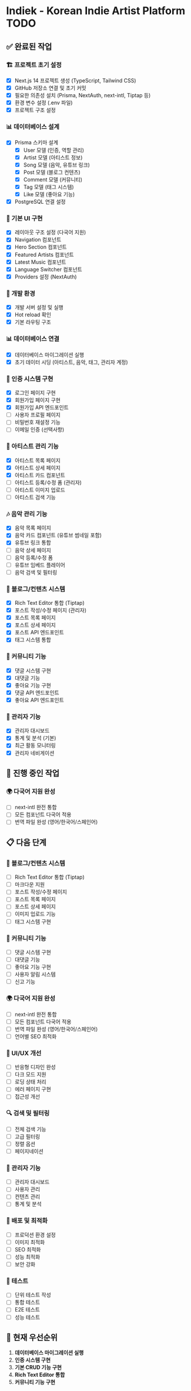 # Indiek - Korean Indie Artist Platform TODO

## ✅ 완료된 작업

### 🏗️ 프로젝트 초기 설정
- [x] Next.js 14 프로젝트 생성 (TypeScript, Tailwind CSS)
- [x] GitHub 저장소 연결 및 초기 커밋
- [x] 필요한 의존성 설치 (Prisma, NextAuth, next-intl, Tiptap 등)
- [x] 환경 변수 설정 (.env 파일)
- [x] 프로젝트 구조 설정

### 📊 데이터베이스 설계
- [x] Prisma 스키마 설계
  - [x] User 모델 (인증, 역할 관리)
  - [x] Artist 모델 (아티스트 정보)
  - [x] Song 모델 (음악, 유튜브 링크)
  - [x] Post 모델 (블로그 컨텐츠)
  - [x] Comment 모델 (커뮤니티)
  - [x] Tag 모델 (태그 시스템)
  - [x] Like 모델 (좋아요 기능)
- [x] PostgreSQL 연결 설정

### 🎨 기본 UI 구현
- [x] 레이아웃 구조 설정 (다국어 지원)
- [x] Navigation 컴포넌트
- [x] Hero Section 컴포넌트
- [x] Featured Artists 컴포넌트
- [x] Latest Music 컴포넌트
- [x] Language Switcher 컴포넌트
- [x] Providers 설정 (NextAuth)

### 🔧 개발 환경
- [x] 개발 서버 설정 및 실행
- [x] Hot reload 확인
- [x] 기본 라우팅 구조

### 📊 데이터베이스 연결
- [x] 데이터베이스 마이그레이션 실행
- [x] 초기 데이터 시딩 (아티스트, 음악, 태그, 관리자 계정)

### 🔐 인증 시스템 구현
- [x] 로그인 페이지 구현
- [x] 회원가입 페이지 구현
- [x] 회원가입 API 엔드포인트
- [ ] 사용자 프로필 페이지
- [ ] 비밀번호 재설정 기능
- [ ] 이메일 인증 (선택사항)

### 🎵 아티스트 관리 기능
- [x] 아티스트 목록 페이지
- [x] 아티스트 상세 페이지
- [x] 아티스트 카드 컴포넌트
- [ ] 아티스트 등록/수정 폼 (관리자)
- [ ] 아티스트 이미지 업로드
- [ ] 아티스트 검색 기능

### 🎶 음악 관리 기능
- [x] 음악 목록 페이지
- [x] 음악 카드 컴포넌트 (유튜브 썸네일 포함)
- [x] 유튜브 링크 통합
- [ ] 음악 상세 페이지
- [ ] 음악 등록/수정 폼
- [ ] 유튜브 임베드 플레이어
- [ ] 음악 검색 및 필터링

### 📝 블로그/컨텐츠 시스템
- [x] Rich Text Editor 통합 (Tiptap)
- [x] 포스트 작성/수정 페이지 (관리자)
- [x] 포스트 목록 페이지
- [x] 포스트 상세 페이지
- [x] 포스트 API 엔드포인트
- [x] 태그 시스템 통합

### 💬 커뮤니티 기능
- [x] 댓글 시스템 구현
- [x] 대댓글 기능
- [x] 좋아요 기능 구현
- [x] 댓글 API 엔드포인트
- [x] 좋아요 API 엔드포인트

### 📱 관리자 기능
- [x] 관리자 대시보드
- [x] 통계 및 분석 (기본)
- [x] 최근 활동 모니터링
- [x] 관리자 네비게이션

## 🚧 진행 중인 작업

### 🌍 다국어 지원 완성
- [ ] next-intl 완전 통합
- [ ] 모든 컴포넌트 다국어 적용
- [ ] 번역 파일 완성 (영어/한국어/스페인어)

## 📋 다음 단계

### 📝 블로그/컨텐츠 시스템
- [ ] Rich Text Editor 통합 (Tiptap)
- [ ] 마크다운 지원
- [ ] 포스트 작성/수정 페이지
- [ ] 포스트 목록 페이지
- [ ] 포스트 상세 페이지
- [ ] 이미지 업로드 기능
- [ ] 태그 시스템 구현

### 💬 커뮤니티 기능
- [ ] 댓글 시스템 구현
- [ ] 대댓글 기능
- [ ] 좋아요 기능 구현
- [ ] 사용자 알림 시스템
- [ ] 신고 기능

### 🌍 다국어 지원 완성
- [ ] next-intl 완전 통합
- [ ] 모든 컴포넌트 다국어 적용
- [ ] 번역 파일 완성 (영어/한국어/스페인어)
- [ ] 언어별 SEO 최적화

### 🎨 UI/UX 개선
- [ ] 반응형 디자인 완성
- [ ] 다크 모드 지원
- [ ] 로딩 상태 처리
- [ ] 에러 페이지 구현
- [ ] 접근성 개선

### 🔍 검색 및 필터링
- [ ] 전체 검색 기능
- [ ] 고급 필터링
- [ ] 정렬 옵션
- [ ] 페이지네이션

### 📱 관리자 기능
- [ ] 관리자 대시보드
- [ ] 사용자 관리
- [ ] 컨텐츠 관리
- [ ] 통계 및 분석

### 🚀 배포 및 최적화
- [ ] 프로덕션 환경 설정
- [ ] 이미지 최적화
- [ ] SEO 최적화
- [ ] 성능 최적화
- [ ] 보안 강화

### 🧪 테스트
- [ ] 단위 테스트 작성
- [ ] 통합 테스트
- [ ] E2E 테스트
- [ ] 성능 테스트

## 🎯 현재 우선순위

1. **데이터베이스 마이그레이션 실행**
2. **인증 시스템 구현**
3. **기본 CRUD 기능 구현**
4. **Rich Text Editor 통합**
5. **커뮤니티 기능 구현**
